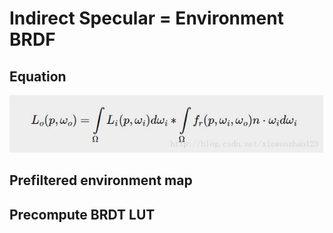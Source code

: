 # Indirect Specular = Environment BRDF

## Equation

![](../../.gitbook/assets/image%20%28208%29.png)

## Prefiltered environment map

## Precompute BRDT LUT

